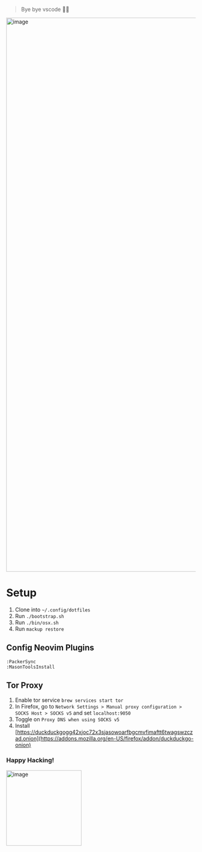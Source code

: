 > Bye bye vscode 👋🏽

<img width="1470" alt="image" src="https://github.com/sjdonado/dotfiles/assets/27580836/0a2abe2c-5f06-4ab8-9536-9b2c6d275db0">

# Setup
1. Clone into `~/.config/dotfiles`
1. Run `./bootstrap.sh`
1. Run `./bin/osx.sh`
1. Run `mackup restore`

## Config Neovim Plugins
```vim
:PackerSync
:MasonToolsInstall
```

## Tor Proxy
1. Enable tor service `brew services start tor`
2. In Firefox, go to `Network Settings > Manual proxy configuration > SOCKS Host > SOCKS v5` and set `localhost:9050`
3. Toggle on `Proxy DNS when using SOCKS v5`
4. Install [https://duckduckgogg42xjoc72x3sjasowoarfbgcmvfimaftt6twagswzczad.onion](https://addons.mozilla.org/en-US/firefox/addon/duckduckgo-onion)

### Happy Hacking!
<img width="200" alt="image" src="https://media.tenor.com/y2JXkY1pXkwAAAAM/cat-computer.gif">
